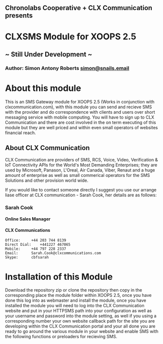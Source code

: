 ## Chronolabs Cooperative + CLX Communication presents

# CLXSMS Module for XOOPS 2.5

## ~ Still Under Development ~

### Author: Simon Antony Roberts <simon@snails.email>

# About this module

This is an SMS Gateway module for XOOPS 2.5 (Works in conjunction with clxcommunication.com), with this module you can send and recieve SMS with the provider and do correspondence with clients and users over short messaging service with mobile computing. You will have to sign up to CLX Communication and there are cost involved in the on term executing of this module but they are well priced and within even small operators of websites financial reach.

## About CLX Communication

CLX Communication are providers of SMS, RCS, Voice, Video, Verification & IoT Connectivity APIs for the World's Most Demanding Enterprises; they are used by Microsoft, Panason, L'Oreal, Air Canada, Viber, Renaut and a huge amount of enterprise as well as small commerical operators for the SMS Solutions and other provision world wide.

If you would like to contact someone directly I suggest you use our arrange liase officer at CLX communication - Sarah Cook, her details are as follows:

### Sarah Cook
#### Online Sales Manager
#### CLX Communications

    Office: 	+44 203 744 8139
    Direct Dial: 	+441227 467065
    Mobile: 	+44 797 228 2337
    Email: 		Sarah.Cook@clxcommunications.com
    Skype:		cbfsarah

# Installation of this Module

Download the repository zip or clone the repository then copy in the corresponding place the module folder within XOOPS 2.5, once you have done this log into as webmaster and install the module, once you have installed the module you will need to log into the CLX Communication website and put in your HTTPSMS path into your configuration as well as your username and password into the module setting, as well if you using a corresponding number your own website callback path for the site you are developing within the CLX Communication portal and your all done you are ready to go around the various module in your website and enable SMS with the following functions or preloaders for recieving SMS.
